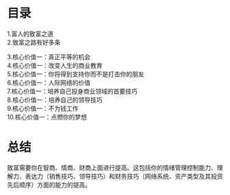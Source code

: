 # 目录
1.富人的致富之道   
2.致富之路有好多条    

3.核心价值一：真正平等的机会   
4.核心价值一：改变人生的商业教育    
5.核心价值一：你将得到支持你而不是打击你的朋友   
6.核心价值一：人际网络的价值     
7.核心价值一：培养自己投身商业领域的首要技巧     
8.核心价值一：培养自己的领导技巧     
9.核心价值一：不为钱工作    
10.核心价值一：点燃你的梦想    

# 总结
致富需要你在智商、情商、财商上面进行提高。这包括你的情绪管理控制能力、理解力、表达力（销售技巧、领导技巧）和财务技巧（网络系统、资产类型及其投资先后顺序）方面的能力的提高。
